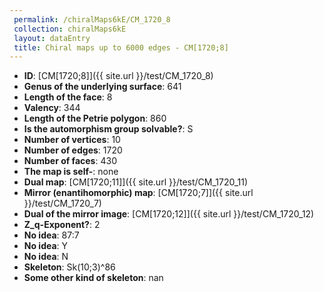 ```yaml
--- 
 permalink: /chiralMaps6kE/CM_1720_8 
 collection: chiralMaps6kE
 layout: dataEntry
 title: Chiral maps up to 6000 edges - CM[1720;8]
---
```


- **ID**: [CM[1720;8]]({{ site.url }}/test/CM_1720_8)
- **Genus of the underlying surface**: 641
- **Length of the face**: 8
- **Valency**: 344
- **Length of the Petrie polygon**: 860
- **Is the automorphism group solvable?**: S
- **Number of vertices**: 10
- **Number of edges**: 1720
- **Number of faces**: 430
- **The map is self-**: none
- **Dual map**: [CM[1720;11]]({{ site.url }}/test/CM_1720_11)
- **Mirror (enantihomorphic) map**: [CM[1720;7]]({{ site.url }}/test/CM_1720_7)
- **Dual of the mirror image**: [CM[1720;12]]({{ site.url }}/test/CM_1720_12)
- **Z_q-Exponent?**: 2
- **No idea**:  87:7
- **No idea**: Y
- **No idea**: N
- **Skeleton**: Sk(10;3)^86
- **Some other kind of skeleton**: nan
